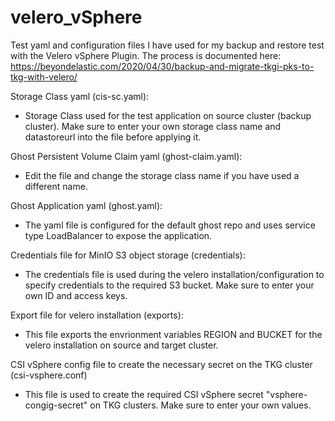 # velero_vSphere
Test yaml and configuration files I have used for my backup and restore test with the Velero vSphere Plugin. The process is documented here: https://beyondelastic.com/2020/04/30/backup-and-migrate-tkgi-pks-to-tkg-with-velero/
 
Storage Class yaml (cis-sc.yaml):
- Storage Class used for the test application on source cluster (backup cluster). Make sure to enter your own storage class name and datastoreurl into the file before applying it.

Ghost Persistent Volume Claim yaml (ghost-claim.yaml):
- Edit the file and change the storage class name if you have used a different name. 

Ghost Application yaml (ghost.yaml):
- The yaml file is configured for the default ghost repo and uses service type LoadBalancer to expose the application.

Credentials file for MinIO S3 object storage (credentials):
- The credentials file is used during the velero installation/configuration to specify credentials to the required S3 bucket. Make sure to enter your own ID and access keys. 

Export file for velero installation (exports):
- This file exports the envrionment variables REGION and BUCKET for the velero installation on source and target cluster.

CSI vSphere config file to create the necessary secret on the TKG cluster (csi-vsphere.conf)
- This file is used to create the required CSI vSphere secret "vsphere-congig-secret" on TKG clusters. Make sure to enter your own values.
